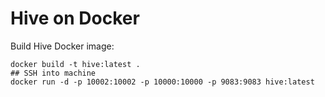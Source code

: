 # Hive on Docker

Build Hive Docker image:

```shell
docker build -t hive:latest .
## SSH into machine
docker run -d -p 10002:10002 -p 10000:10000 -p 9083:9083 hive:latest
```
